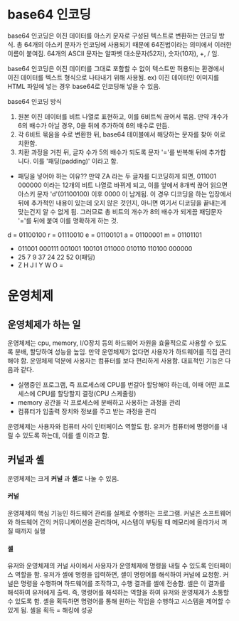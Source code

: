 # base64 인코딩
base64 인코딩은 이진 데이터를 아스키 문자로 구성된 텍스트로 변환하는 인코딩 방식.
총 64개의 아스키 문자가 인코딩에 사용되기 때문에 64진법이라는 의미에서 이러한 이름이 붙여짐.
64개의 ASCII 문자는 알파벳 대소문자(52자), 숫자(10자), +, / 임.

base64 인코딩은 이진 데이터를 그대로 포함할 수 없이 텍스트만 허용되는 환경에서 이진 데이터를 텍스트 형식으로 나타내기 위해 사용됨.
ex) 이진 데이터인 이미지를 HTML 파일에 넣는 경우 base64로 인코딩해 넣을 수 있음.

base64 인코딩 방식
1. 원본 이진 데이터를 비트 나열로 표현하고, 이를 6비트씩 끊어서 묶음. 만약 개수가 6의 배수가 아닐 경우, 0을 뒤에 추가하여 6의 배수로 만듬.
2. 각 6비트 묶음을 수로 변환한 뒤, base64 테이블에서 해당하는 문자를 찾아 이로 치환함.
3. 치환 과정을 거친 뒤, 글자 수가 5의 배수가 되도록 문자 '='를 반복해 뒤에 추가합니다. 이를 '패딩(padding)' 이라고 함.

* 패딩을 넣어야 하는 이유??
만약 ZA 라는 두 글자를 디코딩하게 되면, 011001 000000 이라는 12개의 비트 나열로 바뀌게 되고, 이를 앞에서 8개씩 끊어 읽으면 아스키 문자 'd'(01100100) 이후 0000 이 남게됨. 이 경우 디코딩을 하는 입장에서 뒤에 추가적인 내용이 있는데 오지 않은 것인지, 아니면 여기서 디코딩을 끝내는게 맞는건지 알 수 없게 됨. 그러므로 총 비트의 개수가 8의 배수가 되게끔 패딩문자 '='를 뒤에 붙여 이를 명확하게 하는 것.

d = 01100100
r = 01110010
e = 01100101
a = 01100001
m = 01101101

* 011001      000111     001001    100101    011000   010110    110100    000000
*  25          7           9         37       24        22       52        0(패딩)
*  Z           H           J        I          Y        W         O        =

# 운영체제
## 운영체제가 하는 일
운영체제는 cpu, memory, I/O장치 등의 하드웨어 자원을 효율적으로 사용할 수 있도록 분배, 할당하여 성능을 높임.
만약 운영체제가 없다면 사용자가 하드웨어를 직접 관리해야 함. 운영체제 덕분에 사용자는 컴퓨터를 보다 편리하게 사용함. 대표적인 기능은 다음과 같다.
* 실행중인 프로그램, 즉 프로세스에 CPU를 번갈아 할당해야 하는데, 이때 어떤 프로세스에 CPU를 할당할지 결정(CPU 스케줄링)
* memory 공간을 각 프로세스에 분배하고 사용하는 과정을 관리
* 컴퓨터가 입출력 장치와 정보를 주고 받는 과정을 관리

운영체제는 사용자와 컴퓨터 사이 인터페이스 역할도 함. 유저가 컴퓨터에 명령어를 내릴 수 있도록 하는데, 이를 셸 이라고 함.

## 커널과 셸
운영체제는 크게 **커널** 과 **셸**로 나눌 수 있음.

#### 커널
운영체제의 핵심 기능인 하드웨어 관리를 실제로 수행하는 프로그램. 커널은 소프트웨어와 하드웨어 간의 커뮤니케이션을 관리하며, 시스템이 부팅될 때 메모리에 올라가서 꺼질 때까지 실행

#### 셸
유저와 운영체제의 커널 사이에서 사용자가 운영체제에 명령을 내릴 수 있도록 인터페이스 역할을 함.
유저가 셸에 명령을 입력하면, 셸이 명령어를 해석하여 커널에 요청함. 커널은 명령을 수행하며 하드웨어를 조작하고, 수행 결과를 셸에 전송함.
셸은 이 결과를 해석하여 유저에게 출력. 즉, 명령어를 해석하는 역할을 하여 유저와 운영체제가 소통할 수 있도록 함.
셸을 획득하면 명령어를 통해 원하는 작업을 수행하고 시스템을 제어할 수 있게 됨. 셸을 획득 = 해킹에 성공
